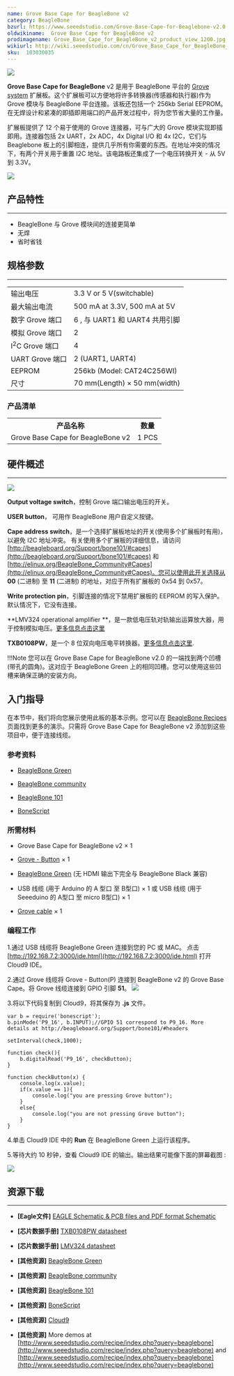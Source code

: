 ```yaml
---
name: Grove Base Cape for BeagleBone v2
category: BeagleBone
bzurl: https://www.seeedstudio.com/Grove-Base-Cape-for-Beaglebone-v2.0-p-2644.html
oldwikiname:  Grove Base Cape for BeagleBone v2
prodimagename: Grove_Base_Cape_for_BeagleBone_v2_product_view_1200.jpg
wikiurl: http://wiki.seeedstudio.com/cn/Grove_Base_Cape_for_BeagleBone_v2
sku:  103030035
---
```


![](https://github.com/SeeedDocument/Grove_Base_Cape_for_BeagleBone_v2/raw/master/img/Grove_Base_Cape_for_BeagleBone_v2_product_view_1200.jpg)

**Grove Base Cape for BeagleBone** v2 是用于 BeagleBone 平台的 [Grove system](/Grove_System) 扩展板。这个扩展板可以方便地将许多转换器(传感器和执行器)作为 Grove 模块与 BeagleBone 平台连接。该板还包括一个 256kb Serial EEPROM。在无焊设计和紧凑的即插即用端口的产品开发过程中，将为您节省大量的工作量。

扩展板提供了 12 个易于使用的 Grove 连接器，可与广大的 Grove 模块实现即插即用。连接器包括 2x UART，2x ADC，4x Digital I/O 和 4x I2C，它们与 Beaglebone 板上的引脚相连，提供几乎所有你需要的东西。在地址冲突的情况下，有两个开关用于重置 I2C 地址。该电路板还集成了一个电压转换开关 - 从 5V 到 3.3V。

[![](https://github.com/SeeedDocument/wiki_chinese/raw/master/docs/images/click_to_buy.PNG)](https://item.taobao.com/item.htm?spm=a230r.1.14.15.5de8fe29eump0C&id=533254309967&ns=1&abbucket=1#detail)


##  产品特性
---
*   BeagleBone 与 Grove 模块间的连接更简单
*   无焊
*   省时省钱

##  规格参数
---
<table>
<tr>
<td> 输出电压 </td>
<td> 3.3 V or 5 V(switchable)
</td></tr>
<tr>
<td>  最大输出电流 </td>
<td> 500 mA at 3.3V, 500 mA at 5V
</td></tr>
<tr>
<td> 数字 Grove 端口 </td>
<td> 6 , 与 UART1 和 UART4 共用引脚
</td></tr>
<tr>
<td> 模拟 Grove 端口 </td>
<td> 2
</td></tr>
<tr>
<td> I<sup>2</sup>C Grove 端口 </td>
<td> 4
</td></tr>
<tr>
<td> UART Grove 端口 </td>
<td> 2 (UART1, UART4)
</td></tr>
<tr>
<td> EEPROM </td>
<td> 256kb (Model: CAT24C256WI)
</td></tr>
<tr>
<td> 尺寸 </td>
<td> 70 mm(Length) × 50 mm(width)
</td></tr></table>

###   产品清单
<table>
<tr>
<th>产品名称   </th>
<th> 数量
</th></tr>
<tr>
<td>Grove Base Cape for BeagleBone v2 </td>
<td> 1 PCS
</td></tr></table>

##  硬件概述
---
![](https://github.com/SeeedDocument/Grove_Base_Cape_for_BeagleBone_v2/raw/master/img/Grove_Base_Cape_for_BeagleBone_v2_hardware_overview_1200.jpg)

**Output voltage switch**，控制 Grove 端口输出电压的开关。

**USER button**， 可用作 BeagleBone 用户自定义按键。

**Cape address switch**，是一个选择扩展板地址的开关(使用多个扩展板时有用)，以避免 I2C 地址冲突。 有关使用多个扩展板的详细信息，请访问 [http://beagleboard.org/Support/bone101/#capes](http://beagleboard.org/Support/bone101/#capes) 和 [http://elinux.org/BeagleBone_Community#Capes](http://elinux.org/BeagleBone_Community#Capes)。您可以使用此开关选择从 **00** (二进制) 至 **11** (二进制) 的地址，对应于所有扩展板的 0x54 到 0x57。

**Write protection pin**，引脚连接的情况下禁用扩展板的 EEPROM 的写入保护。默认情况下，它没有连接。

**LMV324 operational amplifier **，是一款低电压轨对轨输出运算放大器，用于控制模拟电压。[更多信息点击这里](http://www.ti.com/lit/ds/symlink/lmv324.pdf)

**TXB0108PW**，是一个 8 位双向电压电平转换器。[更多信息点击这里](http://www.electroensaimada.com/uploads/9/0/8/9/9089783/txb0108.pdf).

!!!Note
    您可以在 Grove Base Cape for BeagleBone v2.0 的一端找到两个凹槽(带孔的圆角)。这对应于 BeagleBone Green 上的相同凹槽。您可以使用这些凹槽来确保正确的安装方向。

##  入门指导

在本节中，我们将向您展示使用此板的基本示例。您可以在 [BeagleBone Recipes](http://www.seeedstudio.com/recipe/index.php?query=beaglebone) 页面找到更多的演示。只需将 Grove Base Cape for BeagleBone v2 添加到这些项目中，便于连接线缆。

###  参考资料

*   [BeagleBone Green](/BeagleBone_Green)

*   [BeagleBone community](http://beagleboard.org/)

*   [BeagleBone 101](http://beagleboard.org/support/bone101)

*   [BoneScript](http://beagleboard.org/support/bonescript)

###  所需材料

*   Grove Base Cape for BeagleBone v2 × 1

*   [Grove - Button](https://www.seeedstudio.com/item_detail.html?p_id=766) × 1

*   [BeagleBone Green](https://www.seeedstudio.com/item_detail.html?p_id=2504) (无 HDMI 输出下完全与 BeagleBone Black 兼容)

*   USB 线缆 (用于 Arduino 的 A 型口 至 B型口) × 1 或 USB 线缆 (用于 Seeeduino 的 A型口 至 micro B型口) × 1

*   [Grove cable](http://www.seeedstudio.com/depot/Grove-Universal-4-Pin-Buckled-5cm-Cable-5-PCs-Pack-p-925.html?cPath=98_106_57) × 1

###  编程工作

1.通过 USB 线缆将 BeagleBone Green 连接到您的 PC 或 MAC。 点击[http://192.168.7.2:3000/ide.html](http://192.168.7.2:3000/ide.html) 打开 Cloud9 IDE。</dd></dl>

2.通过 Grove 线缆将 Grove - Button(P) 连接到 BeagleBone v2 的 Grove Base Cape。将 Grove 线缆连接到 GPIO 引脚 **51**。
![](https://github.com/SeeedDocument/Grove_Base_Cape_for_BeagleBone_v2/raw/master/img/Grove_Base_Cape_for_BeagleBone_v2_wiki_demo_1200.jpg)
</dd></dl>

3.将以下代码复制到 Cloud9，将其保存为 **.js** 文件。
```
var b = require('bonescript');
b.pinMode('P9_16', b.INPUT);//GPIO 51 correspond to P9_16. More details at http://beagleboard.org/Support/bone101/#headers

setInterval(check,1000);

function check(){
    b.digitalRead('P9_16', checkButton);
}

function checkButton(x) {
    console.log(x.value);
    if(x.value == 1){
        console.log("you are pressing Grove button");
    }
    else{
        console.log("you are not pressing Grove button");
    }
}
```

4.单击 Cloud9 IDE 中的 **Run** 在 BeagleBone Green 上运行该程序。


5.等待大约 10 秒钟，查看 Cloud9 IDE 的输出。输出结果可能像下面的屏幕截图 :


![](https://github.com/SeeedDocument/Grove_Base_Cape_for_BeagleBone_v2/raw/master/img/Grove_Base_Cape_for_BeagleBone_v2_wiki_demo_result_600_s.png)

##  资源下载
---
*   **[Eagle文件]** [EAGLE Schematic &amp; PCB files and PDF format Schematic](https://github.com/SeeedDocument/Grove_Base_Cape_for_BeagleBone_v2/raw/master/res/Grove_Base_Cape_for_BeagleBone_v2.0_Schematics.zip)

*   **[芯片数据手册]** [TXB0108PW datasheet](http://www.electroensaimada.com/uploads/9/0/8/9/9089783/txb0108.pdf)

*   **[芯片数据手册]** [LMV324 datasheet](http://www.ti.com/lit/ds/symlink/lmv324.pdf)

*   **[其他资源]** [BeagleBone Green](/BeagleBone_Green)

*   **[其他资源]** [BeagleBone community](http://beagleboard.org/)

*   **[其他资源]** [BeagleBone 101](http://beagleboard.org/support/bone101)

*   **[其他资源]** [BoneScript](http://beagleboard.org/support/bonescript)

*   **[其他资源]** [Cloud9](https://c9.io/)

*   **[其他资源]** More demos at [http://www.seeedstudio.com/recipe/index.php?query=beaglebone](http://www.seeedstudio.com/recipe/index.php?query=beaglebone) and [http://www.seeedstudio.com/recipe/index.php?query=beaglebone](http://www.seeedstudio.com/recipe/index.php?query=beaglebone)
